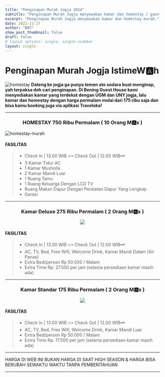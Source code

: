 ```yaml
---
title: "Penginapan Murah Jogja 2024"
subtitle: "Penginapan Murah Jogja menyewakan kamar dan homestay / guesthouse untuk turis dan pengunjung kota Jogja tercinta dengan harga terjangkau."
excerpt: "Penginapan Murah Jogja menyewakan kamar dan homestay murah."
date: 2022-11-27
author: "BAT"
show_post_thumbnail: false
draft: false
# layout options: single, single-sidebar
layout: single
---
```

# Penginapan Murah Jogja IstimeW🅰️h
![homestay](https://aceapugtar.cloudimg.io/raw.githubusercontent.com/ariefbuddies/bening-out/master/uploads/content-5a4df3448bb6d-1-650x450.jpg?w=400&radius=25&force_format=png&)
<b>Dateng ke jogja ga punya temen ato sodara buat menginap, yah terpaksa deh cari penginapan. Di Bening Guest House kami menyediakan kamar yang terdekat dengan UGM dan UNY jogja, lalu kamar dan homestay dengan harga permalam mulai dari 175 ribu saja dan bisa kamu booking juga via aplikasi Traveloka!</b>
<hr>

<h3><center>HOMESTAY 750 Ribu Permalam      ( 10 Orang M🅰️x ) </center></h3>
  
![homestay-murah](https://aceapugtar.cloudimg.io/raw.githubusercontent.com/ariefbuddies/bening-out/master/uploads/ghtamu.jpg?w=400&radius=25&force_format=png&)
#### FASILITAS
> * Check In | 13.00 WIB >> Check Out | 12.00 WIB🗝️
> * 3 Kamar Tidur AC
> * 1 Kamar Musholla
> * 2 Kamar Mandi Luar
> * 1 Ruang Tamu
> * 1 Ruang Keluarga Dengan LCD TV
> * Ruang Makan Dapur Dengan Peralatan Dapur Yang Lengkap
> * Garasi

---

<h3><center>Kamar Deluxe 275 Ribu Permalam ( 2 Orang M🅰️x ) </center></h3>

<p align="center"><img src="https://aceapugtar.cloudimg.io/raw.githubusercontent.com/ariefbuddies/bening-out/master/uploads/k8.jpg?w=240&radius=20&force_format=png&"></p>

#### FASILITAS
> * Check In | 13.00 WIB >> Check Out | 12.00 WIB🗝️
> * AC, TV, Bed, Free Wifi, Welcome Drink, Kamar Mandi Dalam (Air Panas)
> * Extra Bed/person Rp 50.000 / Malam
> * Extra Time Rp. 27.500 per jam (selama persediaan kamar masih ada)

---

<h3><center> Kamar Standar 175 Ribu Permalam ( 2 Orang M🅰️x ) </center></h3>


<p align="center"><img src="https://aceapugtar.cloudimg.io/raw.githubusercontent.com/ariefbuddies/bening-out/master/uploads/k10.jpg?w=240&radius=20&force_format=png&"></p>

#### FASILITAS
> * Check In | 13.00 WIB >> Check Out | 12.00 WIB🗝️
> * AC, TV, Bed, Free Wifi, Welcome Drink, Kamar Mandi Luar
> * Extra Bed/person Rp 50.000 / Malam
> * Extra Time Rp. 17.500 per jam (selama persediaan kamar masih ada)

---

HARGA DI WEB INI BUKAN HARGA DI SAAT HIGH SEASON & HARGA BISA BERUBAH SEWAKTU WAKTU TANPA PEMBERITAHUAN

---


